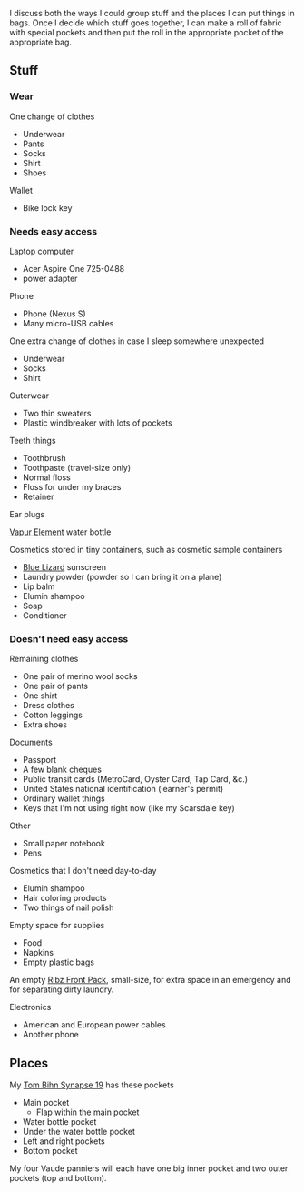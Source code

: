 I discuss both the ways I could group stuff and the places I can put
things in bags. Once I decide which stuff goes together, I can make a
roll of fabric with special pockets and then put the roll in the
appropriate pocket of the appropriate bag.

## Stuff

### Wear

One change of clothes

* Underwear
* Pants
* Socks
* Shirt
* Shoes

Wallet

* Bike lock key

### Needs easy access

Laptop computer

* Acer Aspire One 725-0488
* power adapter

Phone

* Phone (Nexus S)
* Many micro-USB cables

One extra change of clothes in case I sleep somewhere unexpected

* Underwear
* Socks
* Shirt

Outerwear

* Two thin sweaters
* Plastic windbreaker with lots of pockets

Teeth things

* Toothbrush
* Toothpaste (travel-size only)
* Normal floss
* Floss for under my braces
* Retainer

Ear plugs

[Vapur Element](http://vapur.us/element) water bottle

Cosmetics stored in tiny containers, such as cosmetic sample containers

* [Blue Lizard](http://www.bluelizard.net/) sunscreen
* Laundry powder (powder so I can bring it on a plane)
* Lip balm
* Elumin shampoo
* Soap
* Conditioner

### Doesn't need easy access

Remaining clothes

* One pair of merino wool socks
* One pair of pants
* One shirt
* Dress clothes
* Cotton leggings
* Extra shoes

Documents

* Passport
* A few blank cheques
* Public transit cards (MetroCard, Oyster Card, Tap Card, &c.)
* United States national identification (learner's permit)
* Ordinary wallet things
* Keys that I'm not using right now (like my Scarsdale key)

Other
* Small paper notebook
* Pens

Cosmetics that I don't need day-to-day

* Elumin shampoo
* Hair coloring products
* Two things of nail polish

Empty space for supplies

* Food
* Napkins
* Empty plastic bags

An empty [Ribz Front Pack](http://www.ribzwear.com/ribz-front-pack/), small-size, for extra space in an emergency and for separating dirty laundry.

Electronics

* American and European power cables
* Another phone

## Places
My [Tom Bihn Synapse 19](http://www.tombihn.com/PROD/TB0110.html)
has these pockets

* Main pocket
  * Flap within the main pocket
* Water bottle pocket
* Under the water bottle pocket
* Left and right pockets
* Bottom pocket

My four Vaude panniers will each have one big inner pocket and two outer
pockets (top and bottom).
